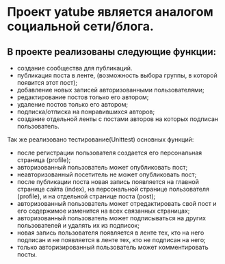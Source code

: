 # Проект yatube является аналогом социальной сети/блога.

## В проекте реализованы следующие функции:

- создание сообщества для публикаций.
- публикация поста в ленте, (возможность выбора группы, в которой появится этот пост);
- добавление новых записей авторизованными пользователями;
- редактирование постов только его автором;
- удаление постов только его автором;
- подписка/отписка на понравившихся авторов;
- создание отдельной ленты с постами авторов на которых подписан пользователь.

Так же реализовано тестирование(Unittest) основных функций:
- после регистрации пользователя создается его персональная страница (profile);
- авторизованный пользователь может опубликовать пост;
- неавторизованный посетитель не может опубликовать пост;
- после публикации поста новая запись появляется на главной странице сайта (index), на персональной странице пользователя (profile), и на отдельной странице поста (post);
- авторизованный пользователь может отредактировать свой пост и его содержимое изменится на всех связанных страницах;
- авторизованный пользователь может подписываться на других пользователей и удалять их из подписок;
- новая запись пользователя появляется в ленте тех, кто на него подписан и не появляется в ленте тех, кто не подписан на него;
- только авторизированный пользователь может комментировать посты.
